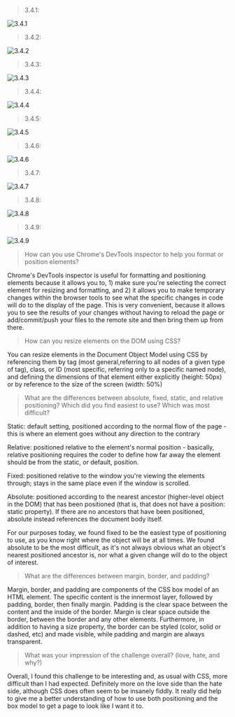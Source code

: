 > 3.4.1:

![3.4.1](imgs/3.4.1.png)

> 3.4.2:

![3.4.2](imgs/3.4.2.png)

> 3.4.3:

![3.4.3](imgs/3.4.3.png)

> 3.4.4:

![3.4.4](imgs/3.4.4.png)

> 3.4.5:

![3.4.5](imgs/3.4.5.png)

> 3.4.6:

![3.4.6](imgs/3.4.6.png)

> 3.4.7:

![3.4.7](imgs/3.4.7.png)

> 3.4.8:

![3.4.8](imgs/3.4.8.png)

> 3.4.9:

![3.4.9](imgs/3.4.9.png)

> How can you use Chrome's DevTools inspector to help you format or position elements?

Chrome's DevTools inspector is useful for formatting and positioning elements because it allows you to, 1) make sure you're selecting the correct element for resizing and formatting, and 2) it allows you to make temporary changes within the browser tools to see what the specific changes in code will do to the display of the page. This is very convenient, because it allows you to see the results of your changes without having to reload the page or add/commit/push your files to the remote site and then bring them up from there.

> How can you resize elements on the DOM using CSS?

You can resize elements in the Document Object Model using CSS by referencing them by tag (most general,referring to all nodes of a given type of tag), class, or ID (most specific, referring only to a specific named node), and defining the dimensions of that element either explicitly (height: 50px) or by reference to the size of the screen (width: 50%)

> What are the differences between absolute, fixed, static, and relative positioning? Which did you find easiest to use? Which was most difficult?

Static: default setting, positioned according to the normal flow of the page - this is where an element goes without any direction to the contrary

Relative: positioned relative to the element's normal position - basically, relative positioning requires the coder to define how far away the element should be from the static, or default, position.

Fixed: positioned relative to the window you're viewing the elements through; stays in the same place even if the window is scrolled. 

Absolute: positioned according to the nearest ancestor (higher-level object in the DOM) that has been positioned (that is, that does not have a position: static property). If there are no ancestors that have been positioned, absolute instead references the document body itself. 

For our purposes today, we found fixed to be the easiest type of positioning to use, as you know right where the object will be at all times. We found absolute to be the most difficult, as it's not always obvious what an object's nearest positioned ancestor is, nor what a given change will do to the object of interest.

> What are the differences between margin, border, and padding?

Margin, border, and padding are components of the CSS box model of an HTML element. The specific content is the innermost layer, followed by padding, border, then finally margin. Padding is the clear space between the content and the inside of the border. Margin is clear space outside the border, between the border and any other elements. Furthermore, in addition to having a size property, the border can be styled (color, solid or dashed, etc) and made visible, while padding and margin are always transparent.

> What was your impression of the challenge overall? (love, hate, and why?)

Overall, I found this challenge to be interesting and, as usual with CSS, more difficult than I had expected. Definitely more on the love side than the hate side, although CSS does often seem to be insanely fiddly. It really did help to give me a better understanding of how to use both positioning and the box model to get a page to look like I want it to.
